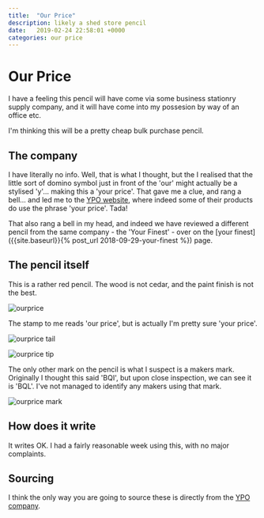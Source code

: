 ```yaml
---
title:  "Our Price"
description: likely a shed store pencil
date:   2019-02-24 22:58:01 +0000
categories: our price
---
```


# Our Price

I have a feeling this pencil will have come via some business stationry supply
company, and it will have come into my possesion by way of an office etc.

I'm thinking this will be a pretty cheap bulk purchase pencil.

## The company

I have literally no info. Well, that is what I thought, but the I realised
that the little sort of domino symbol just in front of the 'our' might actually
be a stylised 'y'... making this a 'your price'. That gave me a clue, and rang
a bell... and led me to the [YPO website](https://www.ypo.co.uk), where indeed
some of their products do use the phrase 'your price'. Tada!

That also rang a bell in my head, and indeed we have reviewed a different
pencil from the same company - the 'Your Finest' - over on the
[your finest]({{site.baseurl}}{% post_url 2018-09-29-your-finest %}) page.

## The pencil itself

This is a rather red pencil. The wood is not cedar, and the paint finish
is not the best.

![ourprice]({{site.url}}/images/ourprice.jpg)

The stamp to me reads 'our price', but is actually I'm pretty sure 'your price'.

![ourprice tail]({{site.url}}/images/ourprice_tail.jpg)

![ourprice tip]({{site.url}}/images/ourprice_tip.jpg)

The only other mark on the pencil is what I suspect is a makers mark. Originally
I thought this said 'BQI', but upon close inspection, we can see it is 'BQL'.
I've not managed to identify any makers using that mark.

![ourprice mark]({{site.url}}/images/ourprice_stamp.jpg)

## How does it write

It writes OK. I had a fairly reasonable week using this, with no major complaints.

## Sourcing

I think the only way you are going to source these is directly from the
[YPO company](https://www.ypo.co.uk).
